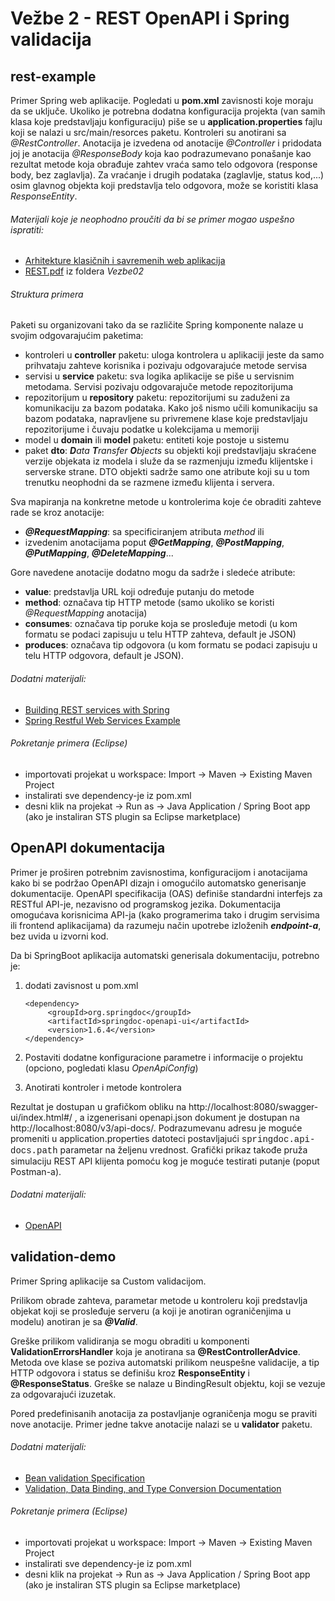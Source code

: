 # Vežbe 2 - REST OpenAPI i Spring validacija

## rest-example
Primer Spring web aplikacije. Pogledati u **pom.xml** zavisnosti koje moraju da se uključe. Ukoliko je potrebna dodatna konfiguracija projekta (van samih klasa koje predstavljaju konfiguraciju) piše se u **application.properties** fajlu koji se nalazi u src/main/resorces paketu.
Kontroleri su anotirani sa *@RestController*. Anotacija je izvedena od anotacije _@Controller_ i pridodata joj je anotacija _@ResponseBody_ koja kao podrazumevano ponašanje kao rezultat metode koja obrađuje zahtev vraća samo telo odgovora (response body, bez zaglavlja). Za vraćanje i drugih podataka (zaglavlje, status kod,...) osim glavnog objekta koji predstavlja telo odgovora, može se koristiti klasa _ResponseEntity_.

###### Materijali koje je neophodno proučiti da bi se primer mogao uspešno ispratiti:

* [Arhitekture klasičnih i savremenih web aplikacija](https://www.youtube.com/watch?v=XnEnUtSw8Rc)
* [REST.pdf](https://github.com/stojkovm/isara2021vezbe/blob/main/Vezbe03/REST.pdf) iz foldera _Vezbe02_

###### Struktura primera

Paketi su organizovani tako da se različite Spring komponente nalaze u svojim odgovarajućim paketima:

* kontroleri u __controller__ paketu: uloga kontrolera u aplikaciji jeste da samo prihvataju zahteve korisnika i pozivaju odgovarajuće metode servisa
* servisi u __service__ paketu: sva logika aplikacije se piše u servisnim metodama. Servisi pozivaju odgovarajuče metode repozitorijuma
* repozitorijum u __repository__ paketu: repozitorijumi su zaduženi za komunikaciju za bazom podataka. Kako još nismo učili komunikaciju sa bazom podataka, napravljene su privremene klase koje predstavljaju repozitorijume i čuvaju podatke u kolekcijama u memoriji
* model u __domain__ ili __model__ paketu: entiteti koje postoje u sistemu
* paket __dto__: _**D**ata **T**ransfer **O**bjects_ su objekti koji predstavljaju skraćene verzije objekata iz modela i služe da se razmenjuju između klijentske i serverske strane. DTO objekti sadrže samo one atribute koji su u tom trenutku neophodni da se razmene između klijenta i servera.

Sva mapiranja na konkretne metode u kontrolerima koje će obraditi zahteve rade se kroz anotacije:

* ___@RequestMapping___: sa specificiranjem atributa _method_ ili
* izvedenim anotacijama poput ___@GetMapping___, ___@PostMapping___, ___@PutMapping___, ___@DeleteMapping___...

Gore navedene anotacije dodatno mogu da sadrže i sledeće atribute:

* __value__:  predstavlja URL koji određuje putanju do metode
* __method__: označava tip HTTP metode (samo ukoliko se koristi _@RequestMapping_ anotacija)
* __consumes__: označava tip poruke koja se prosleđuje metodi (u kom formatu se podaci zapisuju u telu HTTP zahteva, default je JSON)
* __produces__: označava tip odgovora (u kom formatu se podaci zapisuju u telu HTTP odgovora, default je JSON).

###### Dodatni materijali:

* [Building REST services with Spring](https://spring.io/guides/tutorials/rest/)
* [Spring Restful Web Services Example](https://www.journaldev.com/2552/spring-rest-example-tutorial-spring-restful-web-services)

###### Pokretanje primera (Eclipse)

* importovati projekat u workspace: Import -> Maven -> Existing Maven Project
* instalirati sve dependency-je iz pom.xml
* desni klik na projekat -> Run as -> Java Application / Spring Boot app (ako je instaliran STS plugin sa Eclipse marketplace)


## OpenAPI dokumentacija

Primer je proširen potrebnim zavisnostima, konfiguracijom i anotacijama kako bi se podržao OpenAPI dizajn i omogućilo automatsko generisanje dokumentacije. OpenAPI specifikacija (OAS) definiše standardni interfejs za RESTful API-je, nezavisno od programskog jezika. Dokumentacija omogućava korisnicima API-ja (kako programerima tako i drugim servisima ili frontend aplikacijama) da razumeju način upotrebe izloženih ___endpoint-a___, bez uvida u izvorni kod.

Da bi SpringBoot aplikacija automatski generisala dokumentaciju, potrebno je:

 1. dodati zavisnost u pom.xml
	```
	<dependency>  
		 <groupId>org.springdoc</groupId>  
		 <artifactId>springdoc-openapi-ui</artifactId>  
		 <version>1.6.4</version>  
	</dependency>
	```

 2. Postaviti dodatne konfiguracione parametre i informacije o projektu (opciono, pogledati klasu _OpenApiConfig_)
 3. Anotirati kontroler i metode kontrolera

Rezultat je dostupan u grafičkom obliku na http://localhost:8080/swagger-ui/index.html#/ , a izgenerisani openapi.json dokument je dostupan na http://localhost:8080/v3/api-docs/. Podrazumevanu adresu je moguće promeniti u application.properties datoteci postavljajući  <span style="font-family:Courier;">springdoc.api-docs.path</span> parametar na željenu vrednost. Grafički prikaz takođe pruža simulaciju REST API klijenta pomoću kog je moguće testirati putanje (poput Postman-a).

###### Dodatni materijali:

* [OpenAPI](https://spec.openapis.org/oas/v3.1.0)

## validation-demo

Primer Spring aplikacije sa Custom validacijom.

Prilikom obrade zahteva, parametar metode u kontroleru koji predstavlja objekat koji se prosleđuje serveru (a koji je anotiran ograničenjima u modelu) anotiran je sa ___@Valid___.

Greške prilikom validiranja se mogu obraditi u komponenti __ValidationErrorsHandler__ koja je anotirana sa __@RestControllerAdvice__. Metoda ove klase se poziva automatski prilikom neuspešne validacije, a tip HTTP odgovora i status se definišu kroz __ResponseEntity__ i __@ResponseStatus__. Greške se nalaze u BindingResult objektu, koji se vezuje za odgovarajući izuzetak.

Pored predefinisanih anotacija za postavljanje ograničenja mogu se praviti nove anotacije. Primer jedne takve anotacije nalazi se u __validator__ paketu.

###### Dodatni materijali:

* [Bean validation Specification](https://beanvalidation.org/1.0/spec/)
* [Validation, Data Binding, and Type Conversion Documentation](https://docs.spring.io/spring/docs/4.1.x/spring-framework-reference/html/validation.html)

###### Pokretanje primera (Eclipse)

* importovati projekat u workspace: Import -> Maven -> Existing Maven Project
* instalirati sve dependency-je iz pom.xml
* desni klik na projekat -> Run as -> Java Application / Spring Boot app (ako je instaliran STS plugin sa Eclipse marketplace)
